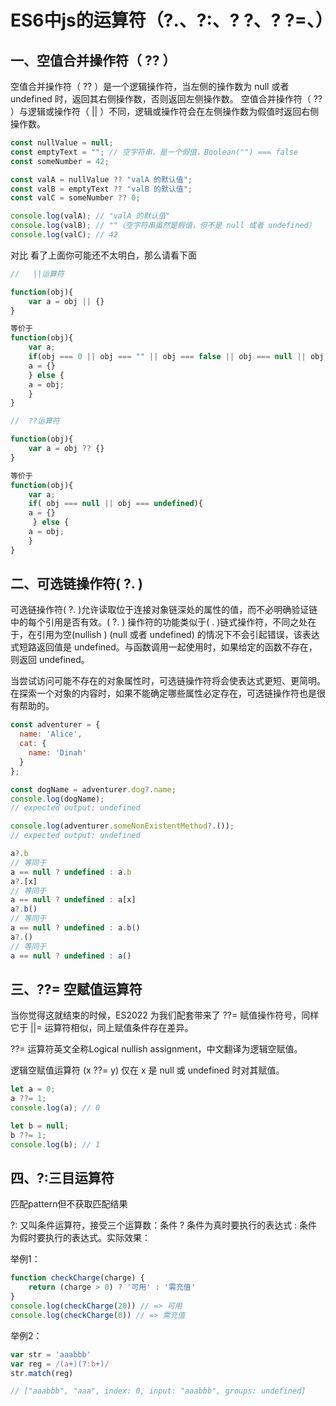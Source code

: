 # ES6中js的运算符（?.、?:、? ?、? ?=、）

## 一、空值合并操作符（ ?? ）

空值合并操作符（ ?? ）是一个逻辑操作符，当左侧的操作数为 null 或者 undefined 时，返回其右侧操作数，否则返回左侧操作数。 空值合并操作符（ ?? ）与逻辑或操作符（ || ）不同，逻辑或操作符会在左侧操作数为假值时返回右侧操作数。

```js
const nullValue = null;
const emptyText = ""; // 空字符串，是一个假值，Boolean("") === false
const someNumber = 42;

const valA = nullValue ?? "valA 的默认值";
const valB = emptyText ?? "valB 的默认值";
const valC = someNumber ?? 0;

console.log(valA); // "valA 的默认值"
console.log(valB); // ""（空字符串虽然是假值，但不是 null 或者 undefined）
console.log(valC); // 42
```

对比
看了上面你可能还不太明白，那么请看下面

```js
//   ||运算符

function(obj){
    var a = obj || {}
}

等价于
function(obj){
    var a;
    if(obj === 0 || obj === "" || obj === false || obj === null || obj === undefined){
 	a = {}
    } else {
	a = obj;
    }
}
```



```js
//  ??运算符

function(obj){
    var a = obj ?? {}
}

等价于
function(obj){
    var a;
    if( obj === null || obj === undefined){
 	a = {}
     } else {
	a = obj;
    }
}
```

## 二、可选链操作符( ?. )

可选链操作符( ?. )允许读取位于连接对象链深处的属性的值，而不必明确验证链中的每个引用是否有效。( ?. ) 操作符的功能类似于( . )链式操作符，不同之处在于，在引用为空(nullish ) (null 或者 undefined) 的情况下不会引起错误，该表达式短路返回值是 undefined。与函数调用一起使用时，如果给定的函数不存在，则返回 undefined。

当尝试访问可能不存在的对象属性时，可选链操作符将会使表达式更短、更简明。在探索一个对象的内容时，如果不能确定哪些属性必定存在，可选链操作符也是很有帮助的。

```js
const adventurer = {
  name: 'Alice',
  cat: {
    name: 'Dinah'
  }
};

const dogName = adventurer.dog?.name;
console.log(dogName);
// expected output: undefined

console.log(adventurer.someNonExistentMethod?.());
// expected output: undefined
```

~~~js
a?.b
// 等同于
a == null ? undefined : a.b
a?.[x]
// 等同于
a == null ? undefined : a[x]
a?.b()
// 等同于
a == null ? undefined : a.b()
a?.()
// 等同于
a == null ? undefined : a()
~~~



## 三、??= 空赋值运算符

当你觉得这就结束的时候，ES2022 为我们配套带来了 ??= 赋值操作符号，同样它于 ||= 运算符相似，同上赋值条件存在差异。

??= 运算符英文全称Logical nullish assignment，中文翻译为逻辑空赋值。

逻辑空赋值运算符 (x ??= y) 仅在 x 是 null 或 undefined 时对其赋值。

```js
let a = 0;
a ??= 1;
console.log(a); // 0

let b = null;
b ??= 1;
console.log(b); // 1
```

## 四、?:三目运算符

匹配pattern但不获取匹配结果

?: 又叫条件运算符，接受三个运算数：条件 ?  条件为真时要执行的表达式 : 条件为假时要执行的表达式。实际效果：

举例1：

```js
function checkCharge(charge) {
    return (charge > 0) ? '可用' : '需充值' 
}
console.log(checkCharge(20)) // => 可用
console.log(checkCharge(0)) // => 需充值
```

举例2：

```js
var str = 'aaabbb'
var reg = /(a+)(?:b+)/
str.match(reg)

// ["aaabbb", "aaa", index: 0, input: "aaabbb", groups: undefined]
```

